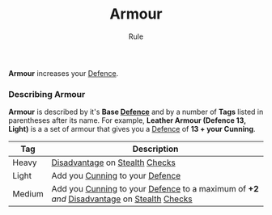 <header>

# Armour

<p class="subheading">Rule</p>

</header>

**Armour** increases your [Defence](../../pages/combat/attacks/md#defence).

### Describing Armour

**Armour** is described by it's **Base [Defence](../../pages/combat/attacks/md#defence)** and by a number of **Tags** listed in parentheses after its name. For example, **Leather Armour (Defence 13, Light)** is a a set of armour that gives you a [Defence](../../pages/combat/attacks/md#defence) of **13 + your Cunning**.

| Tag       | Description |
| --------- | - |
| Heavy     | [Disadvantage](../../pages/rules/advantage.md) on [Stealth](../../pages/characters/skills.md#stealth) [Checks](../../pages/rules/rolling/checks.md)
| Light     | Add you [Cunning](../../pages/characters/attributes.md#cunning) to your [Defence](../../pages/combat/attacks/md#defence)
| Medium    | Add you [Cunning](../../pages/characters/attributes.md#cunning) to your [Defence](../../pages/combat/attacks/md#defence) to a maximum of **+2** *and*  [Disadvantage](../../pages/rules/advantage.md) on [Stealth](../../pages/characters/skills.md#stealth) [Checks](../../pages/rules/rolling/checks.md)
